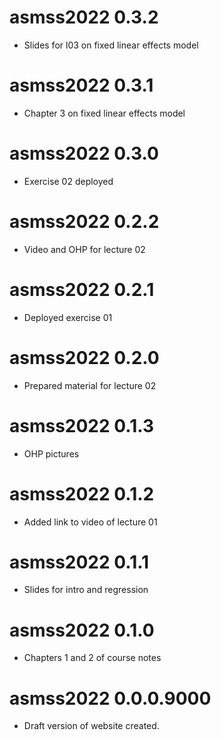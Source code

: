 # asmss2022 0.3.2

* Slides for l03 on fixed linear effects model

# asmss2022 0.3.1

* Chapter 3 on fixed linear effects model

# asmss2022 0.3.0

* Exercise 02 deployed

# asmss2022 0.2.2

* Video and OHP for lecture 02

# asmss2022 0.2.1

* Deployed exercise 01

# asmss2022 0.2.0

* Prepared material for lecture 02

# asmss2022 0.1.3

* OHP pictures

# asmss2022 0.1.2

* Added link to video of lecture 01

# asmss2022 0.1.1

* Slides for intro and regression

# asmss2022 0.1.0

* Chapters 1 and 2 of course notes

# asmss2022 0.0.0.9000

* Draft version of website created.

